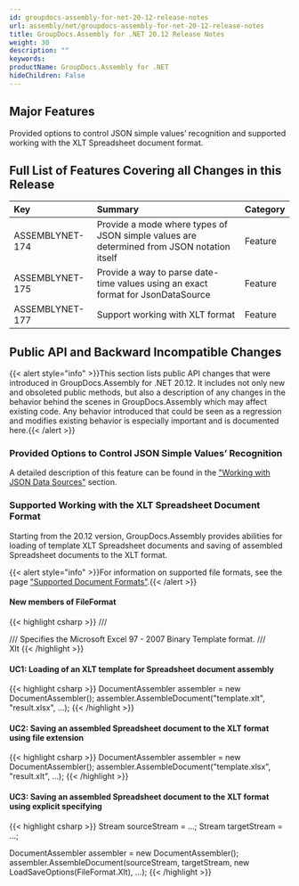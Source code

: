 ```yaml
---
id: groupdocs-assembly-for-net-20-12-release-notes
url: assembly/net/groupdocs-assembly-for-net-20-12-release-notes
title: GroupDocs.Assembly for .NET 20.12 Release Notes
weight: 30
description: ""
keywords: 
productName: GroupDocs.Assembly for .NET
hideChildren: False
---
```

## Major Features

Provided options to control JSON simple values’ recognition and supported working with the XLT Spreadsheet document format.

## Full List of Features Covering all Changes in this Release

| Key             | Summary                                                      | Category |
| :-------------- | :----------------------------------------------------------- | :------- |
| ASSEMBLYNET-174 | Provide a mode where types of JSON simple values are determined from JSON notation itself | Feature  |
| ASSEMBLYNET-175 | Provide a way to parse date-time values using an exact format for JsonDataSource | Feature  |
| ASSEMBLYNET-177 | Support working with XLT format                              | Feature  |

## Public API and Backward Incompatible Changes 

{{< alert style="info" >}}This section lists public API changes that were introduced in GroupDocs.Assembly for .NET 20.12. It includes not only new and obsoleted public methods, but also a description of any changes in the behavior behind the scenes in GroupDocs.Assembly which may affect existing code. Any behavior introduced that could be seen as a regression and modifies existing behavior is especially important and is documented here.{{< /alert >}}

### Provided Options to Control JSON Simple Values’ Recognition

A detailed description of this feature can be found in the ["Working with JSON Data Sources"](https://docs.groupdocs.com/assembly/net/working-with-json-data-sources/#recognition-of-json-simple-values) section.

### Supported Working with the XLT Spreadsheet Document Format

Starting from the 20.12 version, GroupDocs.Assembly provides abilities for loading of template XLT Spreadsheet documents and saving of assembled Spreadsheet documents to the XLT format.

{{< alert style="info" >}}For information on supported file formats, see the page ["Supported Document Formats"](https://docs.groupdocs.com/assembly/net/supported-document-formats/#supported-output-file-formats-depending-on-input-file-formats).{{< /alert >}}

#### New members of FileFormat

{{< highlight csharp >}}
/// <summary>
/// Specifies the Microsoft Excel 97 - 2007 Binary Template format.
/// </summary>
Xlt
{{< /highlight >}}

#### UC1: Loading of an XLT template for Spreadsheet document assembly

{{< highlight csharp >}}
DocumentAssembler assembler = new DocumentAssembler();
assembler.AssembleDocument("template.xlt", "result.xlsx", ...);
{{< /highlight >}}

#### UC2: Saving an assembled Spreadsheet document to the XLT format using file extension

{{< highlight csharp >}}
DocumentAssembler assembler = new DocumentAssembler();
assembler.AssembleDocument("template.xlsx", "result.xlt", ...);
{{< /highlight >}}

#### UC3: Saving an assembled Spreadsheet document to the XLT format using explicit specifying

{{< highlight csharp >}}
Stream sourceStream = ...;
Stream targetStream = ...;

DocumentAssembler assembler = new DocumentAssembler();
assembler.AssembleDocument(sourceStream, targetStream, new LoadSaveOptions(FileFormat.Xlt), ...);
{{< /highlight >}}